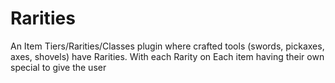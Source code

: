 # Rarities
An Item Tiers/Rarities/Classes plugin where crafted tools (swords, pickaxes, axes, shovels) have Rarities.
With each Rarity on Each item having their own special to give the user
